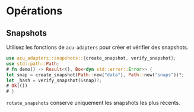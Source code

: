 # Opérations

## Snapshots

Utilisez les fonctions de `acu-adapters` pour créer et vérifier des snapshots.

```rust
use acu_adapters::snapshots::{create_snapshot, verify_snapshot};
use std::path::Path;
# fn demo() -> Result<(), Box<dyn std::error::Error>> {
let snap = create_snapshot(Path::new("data"), Path::new("snaps"))?;
let _hash = verify_snapshot(&snap)?;
# Ok(())
# }
```

`rotate_snapshots` conserve uniquement les snapshots les plus récents.

